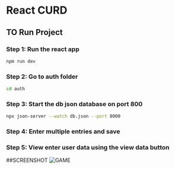 # React CURD

## TO Run Project

### Step 1: Run the react app 
```bash
npm run dev
```
### Step 2: Go to auth folder
```bash
cd auth
```
### Step 3: Start the db json database on port 800
```bash
npx json-server --watch db.json --port 8000
```
### Step 4: Enter multiple entries and save

### Step 5: View enter user data using the view data button

##SCREENSHOT
![GAME]("./public/ss1.JPG")
